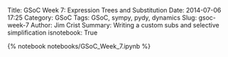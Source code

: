 Title: GSoC Week 7: Expression Trees and Substitution
Date: 2014-07-06 17:25
Category: GSoC
Tags: GSoC, sympy, pydy, dynamics
Slug: gsoc-week-7
Author: Jim Crist
Summary: Writing a custom subs and selective simplification
isnotebook: True

{% notebook notebooks/GSoC_Week_7.ipynb %}

